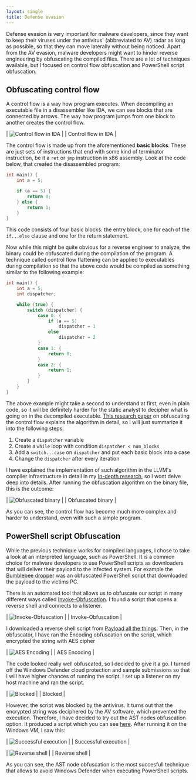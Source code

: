 ```yaml
---
layout: single
title: Defense evasion
---
```


Defense evasion is very important for malware developers, since they want to keep their viruses under
the antivirus' (abbreviated to AV) radar as long as possible, so that they can move laterally without
being noticed. Apart from the AV evasion, malware developers might want to hinder reverse engineering
by obfuscating the compiled files. There are a lot of techniques available, but I focused on control
flow obfuscation and PowerShell script obfuscation.

## Obfuscating control flow

A control flow is a way how program executes. When decompiling an executable file in a disassembler like
IDA, we can see blocks that are connected by arrows. The way how program jumps from one block to another
creates the control flow.

| ![Control flow in IDA](../../assets/img/evasion/controlflow.png) |
| Control flow in IDA |

The control flow is made up from the aforementioned **basic blocks**. These are just sets of instructions
that end with some kind of terminator instruction, be it a `ret` or `jmp` instruction in x86 assembly.
Look at the code below, that created the disassembled program:

```c
int main() {
    int a = 5;

    if (a == 5) {
        return 0;
    } else {
        return 1;
    }
}
```

This code consists of four basic blocks: the entry block, one for each of the `if...else` clause and one
for the return statement.

Now while this might be quite obvious for a reverse engineer to analyze, the binary could be obfuscated
during the compilation of the program. A technique called control flow flattening can be applied to
executables during compilation so that the above code would be compiled as something similar to the
following example:

```c
int main() {
    int a = 5;
    int dispatcher;

    while (true) {
        switch (dispatcher) {
            case 0: {
                if (a == 5)
                    dispatcher = 1
                else 
                    dispatcher = 2
            }
            case 1: {
                return 0;
            }
            case 2: {
                return 1;
            }
        }
    }
}
```

The above example might take a second to understand at first, even in plain code, so it will be definitely
harder for the static analyst to decipher what is going on in the decompiled executable.
[This research paper](https://ac.inf.elte.hu/Vol_030_2009/003.pdf) on obfuscating the control flow explains
the algorithm in detail, so I will just summarize it into the following steps:

1. Create a `dispatcher` variable
2. Create a `while` loop with condition `dispatcher < num_blocks`
3. Add a `switch...case` on `dispatcher` and put each basic block into a case
4. Change the `dispatcher` after every iteration

I have explained the implementation of such algorithm in the LLVM's compiler infrastructure in detail in my
[In-depth research](https://malpa222.github.io/portfolio/redt/in-depth), so I wont delve deep into details.
After running the obfuscation algorithm on the binary file, this is the outcome:

| ![Obfuscated binary](../../assets/img/evasion/hello_obfuscated.png) |
| Obfuscated binary |

As you can see, the control flow has become much more complex and harder to understand, even with such a simple
program.

## PowerShell script Obfuscation

While the previous technique works for compiled languages, I chose to take a look at an interpreted language,
such as PowerShell. It is a common choice for malware developers to use PowerShell scripts as downloaders
that will deliver their payload to the infected system. For example the
[Bumblebee dropper](https://malpa222.github.io/portfolio/redt/in-depth#malware-loaders---bumblebee) was an obfuscated
PowerShell script that downloaded the payload to the victims PC.

There is an automated tool that allows us to obfuscate our script in many different ways called
[Invoke-Obfuscation](https://github.com/danielbohannon/Invoke-Obfuscation). I found a script that opens a reverse shell
and connects to a listener.

| ![Invoke-Obfuscation](../../assets/img/evasion/invoke-obfuscation.png) |
| Invoke-Obfuscation |

I downloaded a reverse shell script from [Payload all the things](https://github.com/swisskyrepo/PayloadsAllTheThings/blob/master/Methodology%20and%20Resources/Reverse%20Shell%20Cheatsheet.md#powershell).
Then, in the obfuscator, I have ran the Encoding obfuscation on the script, which encrypted the string with AES cipher

| ![AES Encoding](../../assets/img/evasion/encoding.png) |
| AES Encoding |

The code looked really well obfuscated, so I decided to give it a go. I turned off the Windows Defender cloud protection and
sample submissions so that I will have higher chances of running the script. I set up a listener on my host machine and ran the
script.

| ![Blocked](../../assets/img/evasion/blocked.png) |
| Blocked |

However, the script was blocked by the antivirus. It turns out that the encrypted string was deciphered by the AV software, which
prevented the execution. Therefore, I have decided to try out the AST nodes obfuscation option. It produced a script which you can
see [here](https://github.com/malpa222/portfolio/blob/master/assets/code/obf_shell.ps1). After running it on the Windows VM, I saw
this:

| ![Successful execution](../../assets/img/evasion/works_win.png) |
| Successful execution |

| ![Reverse shell](../../assets/img/evasion/blocked.png) |
| Reverse shell |

As you can see, the AST node obfuscation is the most succesfull technique that allows to avoid Windows Defender when executing
PowerShell scripts.
